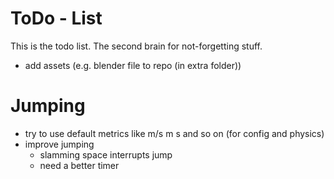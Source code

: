 # ToDo - List

This is the todo list.
The second brain for not-forgetting stuff.

* add assets (e.g. blender file to repo (in extra folder)) 


# Jumping
- try to use default metrics like m/s m s and so on (for config and physics)
- improve jumping
  - slamming space interrupts jump
  - need a better timer
